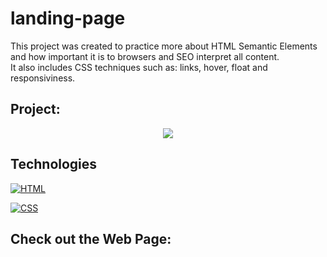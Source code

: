 # landing-page

This project was created to practice more about HTML Semantic Elements and how important it is to browsers and SEO interpret all content. <br>
It also includes CSS techniques such as: links, hover, float and responsiviness.

## Project:

<p align="center">
  <img src="gif.gif">
</p>

## Technologies

[![HTML](https://img.shields.io/badge/HTML-red?style=for-the-badge&logo=HTML5&labelColor=black)](https://github.com/JuniorMacedo91)

[![CSS](https://img.shields.io/badge/CSS3-blue?style=for-the-badge&logo=CSS3&labelColor=black)](https://github.com/JuniorMacedo91)

## Check out the Web Page:
